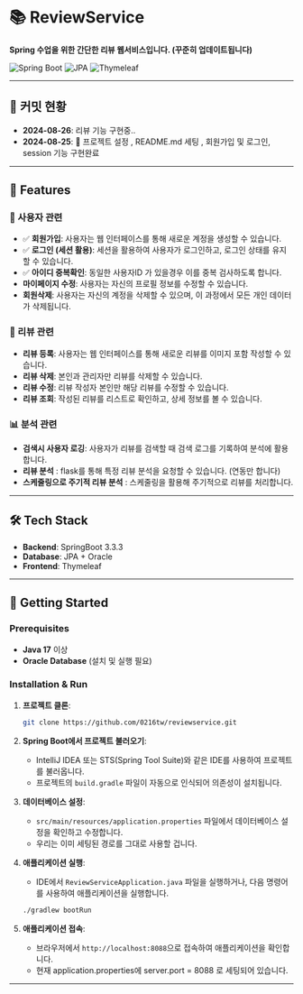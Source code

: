 # 📚 ReviewService

**Spring 수업을 위한 간단한 리뷰 웹서비스입니다. (꾸준히 업데이트됩니다)**

![Spring Boot](https://img.shields.io/badge/Spring%20Boot-3.3.3-green)
![JPA](https://img.shields.io/badge/JPA-Oracle-blue)
![Thymeleaf](https://img.shields.io/badge/Thymeleaf-3.0.11-blueviolet)

---

## 📅 커밋 현황

- **2024-08-26**: 리뷰 기능 구현중.. 
- **2024-08-25**: 🔧 프로젝트 설정 , README.md 세팅 , 회원가입 및 로그인, session 기능 구현완료

---

## 🌟 Features

### 👤 사용자 관련

- ✅ **회원가입**: 사용자는 웹 인터페이스를 통해 새로운 계정을 생성할 수 있습니다.
- ✅ **로그인 (세션 활용)**: 세션을 활용하여 사용자가 로그인하고, 로그인 상태를 유지할 수 있습니다.
- ✅ **아이디 중복확인**: 동일한 사용자ID 가 있을경우 이를 중복 검사하도록 합니다. 
- **마이페이지 수정**: 사용자는 자신의 프로필 정보를 수정할 수 있습니다.
- **회원삭제**: 사용자는 자신의 계정을 삭제할 수 있으며, 이 과정에서 모든 개인 데이터가 삭제됩니다.

### 📝 리뷰 관련

- **리뷰 등록**: 사용자는 웹 인터페이스를 통해 새로운 리뷰를 이미지 포함 작성할 수 있습니다.
- **리뷰 삭제**: 본인과 관리자만 리뷰를 삭제할 수 있습니다.
- **리뷰 수정**: 리뷰 작성자 본인만 해당 리뷰를 수정할 수 있습니다.
- **리뷰 조회**: 작성된 리뷰를 리스트로 확인하고, 상세 정보를 볼 수 있습니다.

### 📊 분석 관련

- **검색시 사용자 로깅**: 사용자가 리뷰를 검색할 때 검색 로그를 기록하여 분석에 활용합니다.
- **리뷰 분석** : flask를 통해 특정 리뷰 분석을 요청할 수 있습니다. (연동만 합니다) 
- **스케줄링으로 주기적 리뷰 분석** : 스케줄링을 활용해 주기적으로 리뷰를 처리합니다.


---

## 🛠️ Tech Stack

- **Backend**: SpringBoot 3.3.3
- **Database**: JPA + Oracle
- **Frontend**: Thymeleaf

---

## 🚀 Getting Started

### Prerequisites

- **Java 17** 이상
- **Oracle Database** (설치 및 실행 필요)

### Installation & Run

1. **프로젝트 클론**:
    ```bash
    git clone https://github.com/0216tw/reviewservice.git
    ```
   
2. **Spring Boot에서 프로젝트 불러오기**:
    - IntelliJ IDEA 또는 STS(Spring Tool Suite)와 같은 IDE를 사용하여 프로젝트를 불러옵니다.
    - 프로젝트의 `build.gradle` 파일이 자동으로 인식되어 의존성이 설치됩니다.

3. **데이터베이스 설정**:
    - `src/main/resources/application.properties` 파일에서 데이터베이스 설정을 확인하고 수정합니다.
    - 우리는 이미 세팅된 경로를 그대로 사용할 겁니다.
      

4. **애플리케이션 실행**:
    - IDE에서 `ReviewServiceApplication.java` 파일을 실행하거나, 다음 명령어를 사용하여 애플리케이션을 실행합니다.
    ```bash
    ./gradlew bootRun
    ```

5. **애플리케이션 접속**:
    - 브라우저에서 `http://localhost:8088`으로 접속하여 애플리케이션을 확인합니다.
    - 현재 application.properties에 server.port = 8088 로 세팅되어 있습니다. 

---


